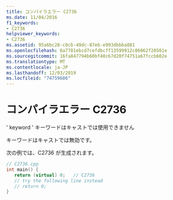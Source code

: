 ```yaml
---
title: コンパイラエラー C2736
ms.date: 11/04/2016
f1_keywords:
- C2736
helpviewer_keywords:
- C2736
ms.assetid: 95a6bc28-c0cb-49dc-87e6-e993dbbba881
ms.openlocfilehash: 6a7781ebcd7cefdbcff13599912c06062f20501e
ms.sourcegitcommit: 16fa847794b60bf40c67d20f74751a67fccb602e
ms.translationtype: MT
ms.contentlocale: ja-JP
ms.lasthandoff: 12/03/2019
ms.locfileid: "74759686"
---
```

# <a name="compiler-error-c2736"></a>コンパイラエラー C2736

' keyword ' キーワードはキャストでは使用できません

キーワードはキャストでは無効です。

次の例では、C2736 が生成されます。

```cpp
// C2736.cpp
int main() {
   return (virtual) 0;   // C2736
   // try the following line instead
   // return 0;
}
```
